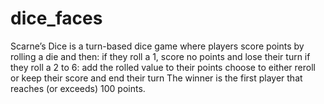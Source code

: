 # dice_faces
Scarne’s Dice is a turn-based dice game where players score points by rolling a die and then:  if they roll a 1, score no points and lose their turn if they roll a 2 to 6: add the rolled value to their points choose to either reroll or keep their score and end their turn The winner is the first player that reaches (or exceeds) 100 points.
